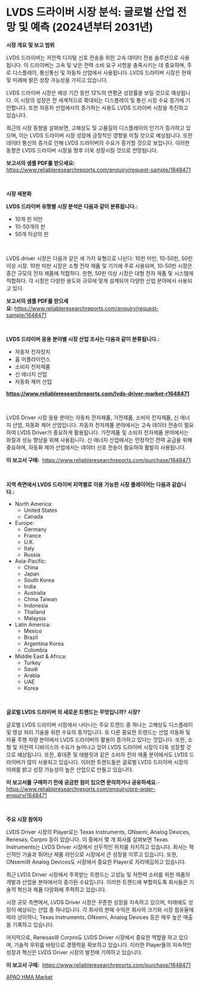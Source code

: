 <p><h1>LVDS 드라이버 시장 분석: 글로벌 산업 전망 및 예측 (2024년부터 2031년)</h1></p><p><strong>시장 개요 및 보고 범위</strong></p>
<p><p>LVDS 드라이버는 저전력 디지털 신호 전송을 위한 고속 데이터 전송 솔루션으로 사용됩니다. 이 드라이버는 고속 및 낮은 전력 소비 요구 사항을 충족시키는 데 중요하며, 주로 디스플레이, 통신통신 및 자동차 산업에서 사용됩니다. LVDS 드라이버 시장은 현재 및 미래에 밝은 성장 가능성을 가지고 있습니다.</p><p>LVDS 드라이버 시장은 예상 기간 동안 12%의 연평균 성장률을 보일 것으로 예상됩니다. 이 시장의 성장은 전 세계적으로 확대되는 디스플레이 및 통신 시장 수요 증가에 기인합니다. 또한 자동차 산업에서의 증가하는 사용도 LVDS 드라이버 시장을 촉진하고 있습니다.</p><p>최근의 시장 동향을 살펴보면, 고해상도 및 고품질의 디스플레이의 인기가 증가하고 있으며, 이는 LVDS 드라이버 시장 성장에 긍정적인 영향을 미칠 것으로 예상됩니다. 또한 데이터 통신의 증가로 인해 LVDS 드라이버의 수요가 증가할 것으로 보입니다. 이러한 동향은 LVDS 드라이버 시장을 향후 더욱 성장시킬 것으로 전망됩니다.</p></p>
<p><strong>보고서의 샘플 PDF를 받으세요:</strong> <a href="https://www.reliableresearchreports.com/enquiry/request-sample/1648471">https://www.reliableresearchreports.com/enquiry/request-sample/1648471</a></p>
<p>&nbsp;</p>
<p><strong>시장 세분화</strong></p>
<p><strong>LVDS 드라이버 유형별 시장 분석은 다음과 같이 분류됩니다.:</strong></p>
<p><ul><li>10개 핀 미만</li><li>10-50개의 핀</li><li>50개 이상의 핀</li></ul></p>
<p>&nbsp;</p>
<p><p>LVDS driver 시장은 다음과 같은 세 가지 유형으로 나뉜다: 10핀 미만, 10-50핀, 50핀 이상 시장. 10핀 미만 시장은 소형 전자 제품 및 기기에 주로 사용되며, 10-50핀 시장은 중간 규모의 전자 제품에 적합하다. 한편, 50핀 이상 시장은 대형 전자 제품 및 시스템에 적합하다. 각 시장은 다양한 용도와 규모에 맞게 설계되어 다양한 산업 분야에서 사용되고 있다.</p></p>
<p><strong>보고서의 샘플 PDF를 받으세요:</strong>&nbsp;<a href="https://www.reliableresearchreports.com/enquiry/request-sample/1648471">https://www.reliableresearchreports.com/enquiry/request-sample/1648471</a></p>
<p>&nbsp;</p>
<p><strong> LVDS 드라이버 응용 분야별 시장 산업 조사는 다음과 같이 분류됩니다.:</strong></p>
<p><ul><li>자동차 전자장치</li><li>홈 어플라이언스</li><li>소비자 전자제품</li><li>신 에너지 산업</li><li>자동화 제어 산업</li></ul></p>
<p><strong><a href="https://www.reliableresearchreports.com/lvds-driver-market-r1648471">https://www.reliableresearchreports.com/lvds-driver-market-r1648471</a></strong></p>
<p>&nbsp;</p>
<p><p>LVDS Driver 시장 응용 분야는 자동차 전자제품, 가전제품, 소비자 전자제품, 신 에너지 산업, 자동화 제어 산업입니다. 자동차 전자제품 분야에서는 고속 데이터 전송이 필요하여 LVDS Driver가 중요하게 활용됩니다. 가전제품 및 소비자 전자제품 분야에서는 화질과 성능 향상을 위해 사용됩니다. 신 에너지 산업에서는 안정적인 전력 공급을 위해 중요하며, 자동화 제어 산업에서는 데이터 신호 전송이 필요하여 활발히 사용됩니다.</p></p>
<p><strong>이 보고서 구매:</strong>&nbsp; <a href="https://www.reliableresearchreports.com/purchase/1648471">https://www.reliableresearchreports.com/purchase/1648471</a></p>
<p>&nbsp;</p>
<p><strong>지역 측면에서 LVDS 드라이버 지역별로 이용 가능한 시장 플레이어는 다음과 같습니다.:</strong></p>
<p><ul>
    <li>
        North America:
        <ul>
            <li>United States</li>
            <li>Canada</li>
        </ul>
    </li>
    <li>
        Europe:
        <ul>
            <li>Germany</li>
            <li>France</li>
            <li>U.K.</li>
            <li>Italy</li>
            <li>Russia</li>
        </ul>
    </li>
    <li>
        Asia-Pacific:
        <ul>
            <li>China</li>
            <li>Japan</li>
            <li>South Korea</li>
            <li>India</li>
            <li>Australia</li>
            <li>China Taiwan</li>
            <li>Indonesia</li>
            <li>Thailand</li>
            <li>Malaysia</li>
        </ul>
    </li>
    <li>
        Latin America:
        <ul>
            <li>Mexico</li>
            <li>Brazil</li>
            <li>Argentina Korea</li>
            <li>Colombia</li>
        </ul>
    </li>
    <li>
        Middle East & Africa:
        <ul>
            <li>Turkey</li>
            <li>Saudi</li>
            <li>Arabia</li>
            <li>UAE</li>
            <li>Korea</li>
        </ul>
    </li>
    </ul></p>
<p>&nbsp;</p>
<p><strong>글로벌 LVDS 드라이버 의 새로운 트렌드는 무엇입니까? 시장?</strong></p>
<p><p>글로벌 LVDS 드라이버 시장에서 나타나는 주요 트렌드 중 하나는 고해상도 디스플레이 및 영상 처리 기술을 위한 수요의 증가입니다. 또 다른 중요한 트렌드는 산업 자동화 및 자율 주행 차량 분야에서 LVDS 드라이버의 활용이 증가하고 있다는 것입니다. 또한, 소형 및 저전력 디바이스의 수요가 늘어나고 있어 LVDS 드라이버 시장이 더욱 성장할 것으로 예상됩니다. 또한, 휴대폰 및 태블릿과 같은 소비자 전자 제품 분야에서도 LVDS 드라이버가 많이 사용되고 있습니다. 이러한 트렌드들은 글로벌 LVDS 드라이버 시장의 미래를 밝고 성장 가능성이 높은 산업으로 만들고 있습니다.</p></p>
<p><strong>이 보고서를 구매하기 전에 궁금한 점이 있으면 문의하거나 공유하세요.</strong>- <a href="https://www.reliableresearchreports.com/enquiry/pre-order-enquiry/1648471">https://www.reliableresearchreports.com/enquiry/pre-order-enquiry/1648471</a></p>
<p>&nbsp;</p>
<p><strong>주요 시장 참여자</strong></p>
<p><p>LVDS Driver 시장의 Player로는 Texas Instruments, ONsemi, Analog Devices, Renesas, Corpro 등이 있습니다. 이 중에서 몇 개 회사를 살펴보면 Texas Instruments는 LVDS Driver 시장에서 선두적인 위치를 차지하고 있습니다. 회사는 혁신적인 기술과 뛰어난 제품 라인으로 시장에서 큰 성장을 이루고 있습니다. 또한, ONsemi와 Analog Devices도 시장에서 중요한 Player로 자리매김하고 있습니다.</p><p>최근 LVDS Driver 시장에서 주목받는 트렌드는 고성능 및 저전력 소비를 위한 제품의 개발과 산업용 분야에서의 증가된 수요입니다. 이러한 트렌드에 부합하도록 회사들은 기술적 혁신과 제품 다양화에 주력하고 있습니다.</p><p>시장 규모 측면에서, LVDS Driver 시장은 꾸준한 성장을 지속하고 있으며, 미래에도 성장이 예상되는 산업 중 하나입니다. 각 회사의 판매 수익은 회사의 크기와 시장 점유율에 따라 상이하나, Texas Instruments, ONsemi, Analog Devices 등은 매우 높은 매출을 기록하고 있습니다.</p><p>마지막으로, Renesas와 Corpro도 LVDS Driver 시장에서 중요한 역할을 하고 있으며, 기술적 우위를 바탕으로 경쟁력을 확보하고 있습니다. 이러한 Player들의 지속적인 성장과 혁신은 LVDS Driver 시장의 발전에 기여하고 있습니다.</p></p>
<p><strong>이 보고서 구매:</strong>&nbsp;&nbsp;<a href="https://www.reliableresearchreports.com/purchase/1648471">https://www.reliableresearchreports.com/purchase/1648471</a></p>
<p><p><a href="https://nifty-kite-d51.notion.site/APAO-HMA-Market-Report-Reveals-the-Latest-Trends-And-Growth-Opportunities-of-this-Market-ae17b9b967724791841220d99774b4b2">APAO HMA Market</a></p></p>